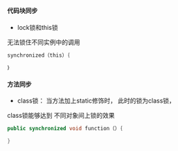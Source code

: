 ### 
#### 代码块同步
+ lock锁和this锁

无法锁住不同实例中的调用

```java
synchronized（this）｛

｝
```

#### 方法同步
+ class锁：
当方法加上static修饰时，
此时的锁为class锁，

class锁能够达到
不同对象间上锁的效果

```java
public synchronized void function（）｛

}
```